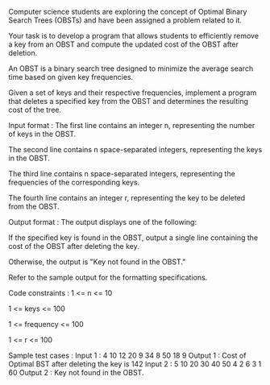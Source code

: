 Computer science students are exploring the concept of Optimal Binary Search Trees (OBSTs) and have been assigned a problem related to it.



Your task is to develop a program that allows students to efficiently remove a key from an OBST and compute the updated cost of the OBST after deletion.



An OBST is a binary search tree designed to minimize the average search time based on given key frequencies.



Given a set of keys and their respective frequencies, implement a program that deletes a specified key from the OBST and determines the resulting cost of the tree.

Input format :
The first line contains an integer n, representing the number of keys in the OBST.

The second line contains n space-separated integers, representing the keys in the OBST.

The third line contains n space-separated integers, representing the frequencies of the corresponding keys.

The fourth line contains an integer r, representing the key to be deleted from the OBST.

Output format :
The output displays one of the following:

If the specified key is found in the OBST, output a single line containing the cost of the OBST after deleting the key.

Otherwise, the output is "Key not found in the OBST."



Refer to the sample output for the formatting specifications.

Code constraints :
1 <= n <= 10

1 <= keys <= 100

1 <= frequency <= 100

1 <= r <= 100

Sample test cases :
Input 1 :
4
10 12 20 9
34 8 50 18
9
Output 1 :
Cost of Optimal BST after deleting the key is 142
Input 2 :
5
10 20 30 40 50
4 2 6 3 1
60
Output 2 :
Key not found in the OBST.
